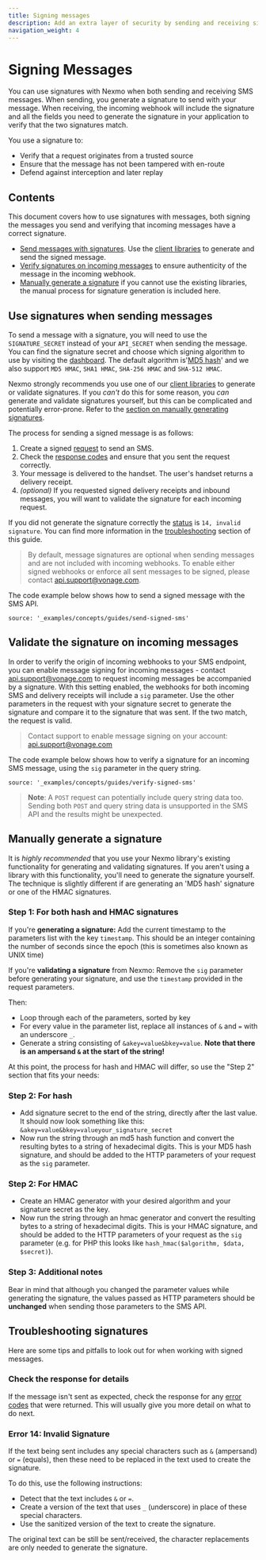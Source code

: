 ```yaml
---
title: Signing messages
description: Add an extra layer of security by sending and receiving signed requests.
navigation_weight: 4
---
```


# Signing Messages

You can use signatures with Nexmo when both sending and receiving SMS messages. When sending, you generate a signature to send with your message. When receiving, the incoming webhook will include the signature and all the fields you need to generate the signature in your application to verify that the two signatures match.

You use a signature to:

* Verify that a request originates from a trusted source
* Ensure that the message has not been tampered with en-route
* Defend against interception and later replay

## Contents

This document covers how to use signatures with messages, both signing the messages you send and verifying that incoming messages have a correct signature.

  - [Send messages with signatures](#use-signatures-when-sending-messages). Use the [client libraries](/tools) to generate and send the signed message.
  - [Verify signatures on incoming messages](#validate-the-signature-on-incoming-messages) to ensure authenticity of the message in the incoming webhook.
  - [Manually generate a signature](#manually-generate-a-signature) if you cannot use the existing libraries, the manual process for signature generation is included here.

## Use signatures when sending messages

To send a message with a signature, you will need to use the `SIGNATURE_SECRET` instead of your `API_SECRET` when sending the message. You can find the signature secret and choose which signing algorithm to use by visiting the [dashboard](https://dashboard.nexmo.com). The default algorithm is'[MD5 hash](https://en.wikipedia.org/wiki/MD5)' and we also support `MD5 HMAC`, `SHA1 HMAC`, `SHA-256 HMAC` and `SHA-512 HMAC`.

Nexmo strongly recommends you use one of our [client libraries](/tools) to generate or validate signatures. If you *can't* do this for some reason, you *can* generate and validate signatures yourself, but this can be complicated and potentially error-prone. Refer to the [section on manually generating signatures](#manually-generate-a-signature).

The process for sending a signed message is as follows:

1. Create a signed [request](/api/sms#send-an-sms) to send an SMS.
2. Check the [response codes](/api/sms#errors) and ensure that you sent the request correctly.
3. Your message is delivered to the handset. The user's handset returns a delivery receipt.
4. *(optional)* If you requested signed delivery receipts and inbound messages, you will want to validate the signature for each incoming request.

If you did not generate the signature correctly the [status](/messaging/sms/guides/troubleshooting-sms#sms-api-error-codes) is `14, invalid signature`. You can find more information in the [troubleshooting](#troubleshooting-signatures) section of this guide.

> By default, message signatures are optional when sending messages and are not included with incoming webhooks. To enable either signed webhooks or enforce all sent messages to be signed, please contact api.support@vonage.com.

The code example below shows how to send a signed message with the SMS API.

```code_snippets
source: '_examples/concepts/guides/send-signed-sms'
```

## Validate the signature on incoming messages

In order to verify the origin of incoming webhooks to your SMS endpoint, you can enable message signing for incoming messages - contact api.support@vonage.com to request incoming messages be accompanied by a signature. With this setting enabled, the webhooks for both incoming SMS and delivery receipts will include a `sig` parameter. Use the other parameters in the request with your signature secret to generate the signature and compare it to the signature that was sent. If the two match, the request is valid.

> Contact support to enable message signing on your account: api.support@vonage.com

The code example below shows how to verify a signature for an incoming SMS message, using the `sig` parameter in the query string. 

```code_snippets
source: '_examples/concepts/guides/verify-signed-sms'
```
> **Note**: A `POST` request can potentially include query string data too. Sending both `POST` and query string data is unsupported in the SMS API and the results might be unexpected.

## Manually generate a signature

It is *highly recommended* that you use your Nexmo library's existing functionality for generating and validating signatures. If you aren't using a library with this functionality, you'll need to generate the signature yourself. The technique is slightly different if are generating an 'MD5 hash' signature or one of the HMAC signatures.

### Step 1: For both hash and HMAC signatures

If you're **generating a signature:** Add the current timestamp to the parameters list with the key `timestamp`. This should be an integer containing the number of seconds since the epoch (this is sometimes also known as UNIX time)

If you're **validating a signature** from Nexmo: Remove the `sig` parameter before generating your signature, and use the `timestamp` provided in the request parameters.

Then:

* Loop through each of the parameters, sorted by key
* For every value in the parameter list, replace all instances of `&` and `=` with an underscore `_`.
* Generate a string consisting of `&akey=value&bkey=value`. **Note that there is an ampersand `&` at the start of the string!**

At this point, the process for hash and HMAC will differ, so use the "Step 2" section that fits your needs:

### Step 2: For hash

* Add signature secret to the end of the string, directly after the last value. It should now look something like this: `&akey=value&bkey=valueyour_signature_secret`
* Now run the string through an md5 hash function and convert the resulting bytes to a string of hexadecimal digits. This is your MD5 hash signature, and should be added to the HTTP parameters of your request as the `sig` parameter.

### Step 2: For HMAC

* Create an HMAC generator with your desired algorithm and your signature secret as the key.
* Now run the string through an hmac generator and convert the resulting bytes to a string of hexadecimal digits. This is your HMAC signature, and should be added to the HTTP parameters of your request as the `sig` parameter (e.g. for PHP this looks like `hash_hmac($algorithm, $data, $secret)`).

### Step 3: Additional notes

Bear in mind that although you changed the parameter values while generating the signature, the values passed as HTTP parameters should be __unchanged__ when sending those parameters to the SMS API.

## Troubleshooting signatures

Here are some tips and pitfalls to look out for when working with signed messages.

### Check the response for details

If the message isn't sent as expected, check the response for any [error codes](/api/sms#errors) that were returned. This will usually give you more detail on what to do next.

### Error 14: Invalid Signature

If the text being sent includes any special characters such as `&` (ampersand) or `=` (equals), then these need to be replaced in the text used to create the signature.

To do this, use the following instructions:

- Detect that the text includes `&` or `=`.
- Create a version of the text that uses `_` (underscore) in place of these special characters.
- Use the sanitized version of the text to create the signature.

The original text can be still be sent/received, the character replacements are only needed to generate the signature.
